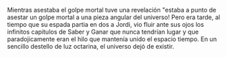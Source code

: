 Mientras asestaba el golpe mortal tuve una revelación "estaba a punto de asestar un golpe mortal
a una pieza angular del universo!
Pero era tarde, al tiempo que su espada partia en dos a Jordi, vio fluir ante sus ojos los infinitos
capitulos de Saber y Ganar que nunca tendrían lugar y que paradojicamente eran el hilo que mantenía
unido el espacio tiempo.
En un sencillo destello de luz octarina, el universo dejó de existir.
